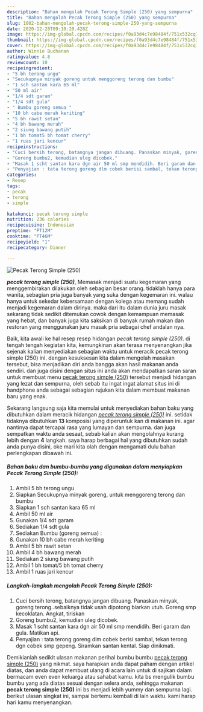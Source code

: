 ```yaml
---
description: "Bahan mengolah Pecak Terong Simple (250) yang sempurna"
title: "Bahan mengolah Pecak Terong Simple (250) yang sempurna"
slug: 1002-bahan-mengolah-pecak-terong-simple-250-yang-sempurna
date: 2020-12-28T09:10:20.428Z
image: https://img-global.cpcdn.com/recipes/f0a93d4c7e98484f/751x532cq70/pecak-terong-simple-250-foto-resep-utama.jpg
thumbnail: https://img-global.cpcdn.com/recipes/f0a93d4c7e98484f/751x532cq70/pecak-terong-simple-250-foto-resep-utama.jpg
cover: https://img-global.cpcdn.com/recipes/f0a93d4c7e98484f/751x532cq70/pecak-terong-simple-250-foto-resep-utama.jpg
author: Winnie Buchanan
ratingvalue: 4.8
reviewcount: 10
recipeingredient:
- "5 bh terong ungu"
- "Secukupnya minyak goreng untuk menggoreng terong dan bumbu"
- "1 sch santan kara 65 ml"
- "50 ml air"
- "1/4 sdt garam"
- "1/4 sdt gula"
- " Bumbu goreng semua "
- "10 bh cabe merah keriting"
- "5 bh rawit setan"
- "4 bh bawang merah"
- "2 siung bawang putih"
- "1 bh tomat5 bh tomat cherry"
- "1 ruas jari kencur"
recipeinstructions:
- "Cuci bersih terong, batangnya jangan dibuang. Panaskan minyak, goreng terong..sebaiknya tidak usah dipotong biarkan utuh. Goreng smp kecoklatan. Angkat, tiriskan"
- "Goreng bumbu2, kemudian uleg dicobek."
- "Masak 1 scht santan kara dgn air 50 ml smp mendidih. Beri garam dan gula. Matikan api."
- "Penyajian : tata terong goreng dlm cobek berisi sambal, tekan terong dgn cobek smp gepeng. Siramkan santan kental. Siap dinikmati."
categories:
- Resep
tags:
- pecak
- terong
- simple

katakunci: pecak terong simple 
nutrition: 236 calories
recipecuisine: Indonesian
preptime: "PT12M"
cooktime: "PT46M"
recipeyield: "1"
recipecategory: Dinner

---
```



![Pecak Terong Simple (250)](https://img-global.cpcdn.com/recipes/f0a93d4c7e98484f/751x532cq70/pecak-terong-simple-250-foto-resep-utama.jpg)

<b><i>pecak terong simple (250)</i></b>, Memasak menjadi suatu kegemaran yang menggembirakan dilakukan oleh sebagian besar orang. tidaklah hanya para wanita, sebagian pria juga banyak yang suka dengan kegemaran ini. walau hanya untuk sekedar kebersamaan dengan kolega atau memang sudah menjadi kegemaran dalam dirinya. maka dari itu dalam dunia juru masak sekarang tidak sedikit ditemukan cowok dengan kemampuan memasak yang hebat, dan banyak juga kita saksikan di banyak rumah makan dan restoran yang menggunakan juru masak pria sebagai chef andalan nya.

Baik, kita awali ke hal resep resep hidangan <i>pecak terong simple (250)</i>. di tengah tengah kegiatan kita, kemungkinan akan terasa menyenangkan jika sejenak kalian menyediakan sebagian waktu untuk meracik pecak terong simple (250) ini. dengan kesuksesan kita dalam mengolah masakan tersebut, bisa menjadikan diri anda bangga akan hasil makanan anda sendiri. dan juga disini dengan situs ini anda akan mendapatkan saran saran untuk membuat menu <u>pecak terong simple (250)</u> tersebut menjadi hidangan yang lezat dan sempurna, oleh sebab itu ingat ingat alamat situs ini di handphone anda sebagai sebagian rujukan kita dalam membuat makanan baru yang enak.




Sekarang langsung saja kita memulai untuk menyediakan bahan baku yang dibutuhkan dalam meracik hidangan <u><i>pecak terong simple (250)</i></u> ini. setidak tidaknya dibutuhkan <b>13</b> komposisi yang diperuntuk kan di makanan ini. agar nantinya dapat tercapai rasa yang lumayan dan sempurna. dan juga sempatkan waktu anda sesaat, sebab kalian akan mengolahnya kurang lebih dengan <b>4</b> langkah. saya harap berbagai hal yang dibutuhkan sudah anda punya disini, oke mari kita olah dengan mengamati dulu bahan perlengkapan dibawah ini.

<!--inarticleads1-->

##### Bahan baku dan bumbu-bumbu yang digunakan dalam menyiapkan Pecak Terong Simple (250):

1. Ambil 5 bh terong ungu
1. Siapkan Secukupnya minyak goreng, untuk menggoreng terong dan bumbu
1. Siapkan 1 sch santan kara 65 ml
1. Ambil 50 ml air
1. Gunakan 1/4 sdt garam
1. Sediakan 1/4 sdt gula
1. Sediakan  Bumbu (goreng semua) :
1. Gunakan 10 bh cabe merah keriting
1. Ambil 5 bh rawit setan
1. Ambil 4 bh bawang merah
1. Sediakan 2 siung bawang putih
1. Ambil 1 bh tomat/5 bh tomat cherry
1. Ambil 1 ruas jari kencur




<!--inarticleads2-->

##### Langkah-langkah mengolah Pecak Terong Simple (250):

1. Cuci bersih terong, batangnya jangan dibuang. Panaskan minyak, goreng terong..sebaiknya tidak usah dipotong biarkan utuh. Goreng smp kecoklatan. Angkat, tiriskan
1. Goreng bumbu2, kemudian uleg dicobek.
1. Masak 1 scht santan kara dgn air 50 ml smp mendidih. Beri garam dan gula. Matikan api.
1. Penyajian : tata terong goreng dlm cobek berisi sambal, tekan terong dgn cobek smp gepeng. Siramkan santan kental. Siap dinikmati.




Demikianlah sedikit ulasan makanan perihal bumbu bumbu <u>pecak terong simple (250)</u> yang nikmat. saya harapkan anda dapat paham dengan artikel diatas, dan anda dapat membuat ulang di acara lain untuk di sajikan dalam bermacam even even keluarga atau sahabat kamu. kita bs mengulik bumbu bumbu yang ada diatas sesuai dengan selera anda, sehingga makanan <b>pecak terong simple (250)</b> ini bs menjadi lebih yummy dan sempurna lagi. berikut ulasan singkat ini, sampai bertemu kembali di lain waktu. kami harap hari kamu menyenangkan.
